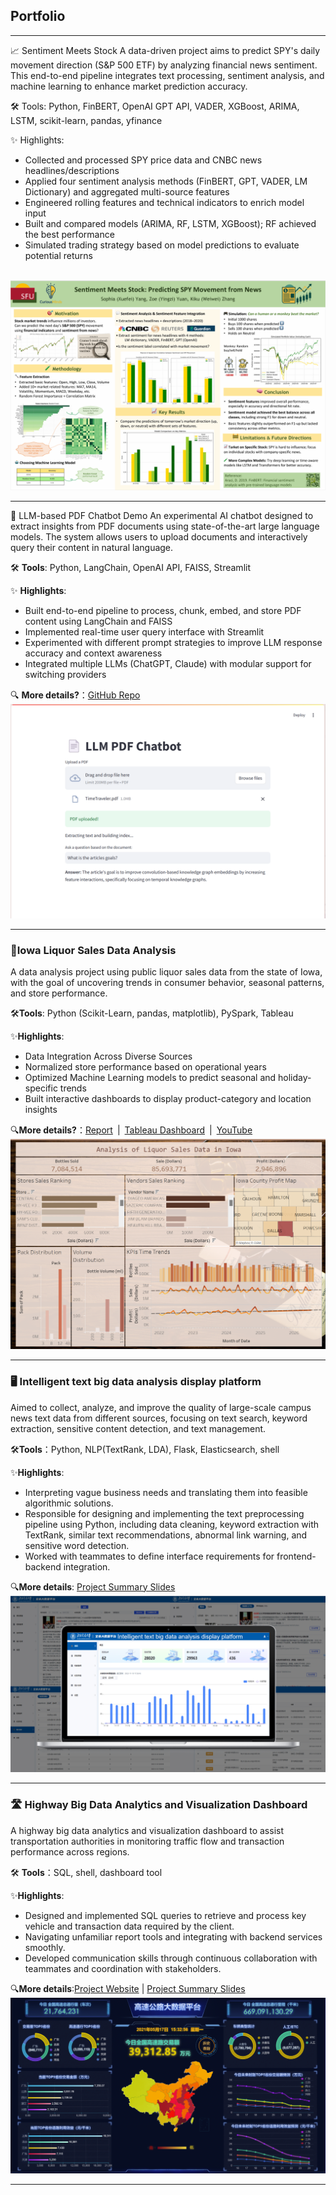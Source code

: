 ## Portfolio
---
📈 Sentiment Meets Stock
A data-driven project aims to predict SPY's daily movement direction (S&P 500 ETF) by analyzing financial news sentiment. This end-to-end pipeline integrates text processing, sentiment analysis, and machine learning to enhance market prediction accuracy.<br>

🛠 Tools: Python, FinBERT, OpenAI GPT API, VADER, XGBoost, ARIMA, LSTM, scikit-learn, pandas, yfinance<br>

✨ Highlights:<br>

- Collected and processed SPY price data and CNBC news headlines/descriptions
- Applied four sentiment analysis methods (FinBERT, GPT, VADER, LM Dictionary) and aggregated multi-source features
- Engineered rolling features and technical indicators to enrich model input
- Built and compared models (ARIMA, RF, LSTM, XGBoost); RF achieved the best performance
- Simulated trading strategy based on model predictions to evaluate potential returns
<br>

<img src="images/stocks.png?raw=true" />




---
🤖 LLM-based PDF Chatbot Demo
An experimental AI chatbot designed to extract insights from PDF documents using state-of-the-art large language models. The system allows users to upload documents and interactively query their content in natural language.<br>

🛠 **Tools**: Python, LangChain, OpenAI API, FAISS, Streamlit <br>


✨ **Highlights**:<br>

- Built end-to-end pipeline to process, chunk, embed, and store PDF content using LangChain and FAISS
- Implemented real-time user query interface with Streamlit
- Experimented with different prompt strategies to improve LLM response accuracy and context awareness
- Integrated multiple LLMs (ChatGPT, Claude) with modular support for switching providers

🔍 **More details?**：[GitHub Repo](https://github.com/yz89089/llm_pdf_chatbot_demo) 
<br>
<img src="images/LLMDemo.png?raw=true" />

---
### 🍷Iowa Liquor Sales Data Analysis
A data analysis project using public liquor sales data from the state of Iowa, with the goal of uncovering trends in consumer behavior, seasonal patterns, and store performance.<br>

🛠**Tools**: Python (Scikit-Learn, pandas, matplotlib), PySpark, Tableau <br>

✨**Highlights**: <br>
- Data Integration Across Diverse Sources
- Normalized store performance based on operational years
- Optimized Machine Learning models to predict seasonal and holiday-specific trends
- Built interactive dashboards to display product-category and location insights

🔍**More details?**：[Report](https://github.sfu.ca/wya65/cheerstodata) | [Tableau Dashboard](https://public.tableau.com/app/profile/yingzi.yuan/viz/Book1_17414960412010/Dashboard2?publish=yes) | [YouTube](https://www.youtube.com/watch?v=eNGkROW1Uew&ab_channel=SophiaYang)
<br>
<img src="images/Tab2.png?raw=true"/>

---
### 🖥️ Intelligent text big data analysis display platform
Aimed to collect, analyze, and improve the quality of large-scale campus news text data from different sources, focusing on text search, keyword extraction, sensitive content detection, and text management.<br>

🛠**Tools**：Python, NLP(TextRank, LDA), Flask, Elasticsearch, shell

✨**Highlights**:
-  Interpreting vague business needs and translating them into feasible algorithmic solutions.
- Responsible for designing and implementing the text preprocessing pipeline using Python, including data cleaning, keyword extraction with TextRank, similar text recommendations, abnormal link warning, and sensitive word detection.
- Worked with teammates to define interface requirements for frontend-backend integration.

🔍**More details**: [Project Summary Slides](https://docs.google.com/presentation/d/16s6zZYxvOKEwYpxy2t02wZa0QElIp27SVfzsVwCSuq8/edit?usp=sharing)<br>
<img src="images/Project2.png?raw=true"/>

---

### 🛣️ Highway Big Data Analytics and Visualization Dashboard
A highway big data analytics and visualization dashboard to assist transportation authorities in monitoring traffic flow and transaction performance across regions.<br>

🛠 **Tools**：SQL, shell, dashboard tool

✨**Highlights**:
- Designed and implemented SQL queries to retrieve and process key vehicle and transaction data required by the client. 
- Navigating unfamiliar report tools and integrating with backend services smoothly.
- Developed communication skills through continuous collaboration with teammates and coordination with stakeholders.

🔍**More details**:[Project Website](http://39.105.1.143:9998/ ) | [Project Summary Slides](https://docs.google.com/presentation/d/1A2bPSx9vF1x0Jmy0NeHrYnkctKXp56VlwC_TXf0Hx8o/edit?usp=sharing)<br>
<img src="images/Picture1.png?raw=true"/>


---

